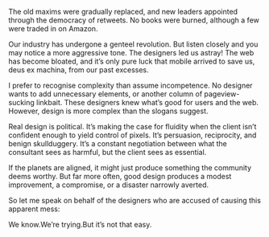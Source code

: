 

The old maxims were gradually replaced, and new leaders appointed through the democracy of retweets. No books
were burned, although a few were traded in on Amazon. 

Our industry has undergone a genteel revolution. But listen closely and you may notice a more aggressive tone.
The designers led us astray! The web has become bloated, and it’s only pure luck that mobile arrived to
save us, deus ex machina, from our past excesses.

I prefer to recognise complexity than assume incompetence. No designer wants to add unnecessary elements, or
another column of pageview-sucking linkbait. These designers knew what’s good for users and the web.
However, design is more complex than the slogans suggest.

Real design is political. It’s making the case for fluidity when the client isn’t confident enough
to yield control of pixels. It’s persuasion, reciprocity, and benign skullduggery. It’s a constant
negotiation between what the consultant sees as harmful, but the client sees as essential.

If the planets are aligned, it might just produce something the community deems worthy. But far more often,
good design produces a modest improvement, a compromise, or a disaster narrowly averted.

So let me speak on behalf of the designers who are accused of causing this apparent mess:

We know.We’re trying.But it’s not that easy.